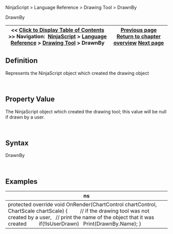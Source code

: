 ﻿


NinjaScript \> Language Reference \> Drawing Tool \> DrawnBy






















DrawnBy







| \<\< [Click to Display Table of Contents](drawnby.md) \>\> **Navigation:**     [NinjaScript](ninjascript.md) \> [Language Reference](language_reference_wip.md) \> [Drawing Tool](drawing_tools.md) \> DrawnBy | [Previous page](drawingstate.md) [Return to chapter overview](drawing_tools.md) [Next page](getattachedtochartbars.md) |
| --- | --- |











## Definition


Represents the NinjaScript object which created the drawing object


 


## Property Value


The NinjaScript object which created the drawing tool; this value will be null if drawn by a user.


 


## Syntax


DrawnBy


 


## Examples




| ns |
| --- |
| protected override void OnRender(ChartControl chartControl, ChartScale chartScale) {          // if the drawing tool was not created by a user,     // print the name of the object that it was created          if(!IsUserDrawn)    Print(DrawnBy.Name); } |









